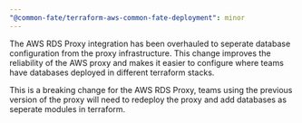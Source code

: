 ```yaml
---
"@common-fate/terraform-aws-common-fate-deployment": minor
---
```


The AWS RDS Proxy integration has been overhauled to seperate database configuration from the proxy infrastructure. This change improves the reliability of the AWS proxy and makes it easier to configure where teams have databases deployed in different terraform stacks.

This is a breaking change for the AWS RDS Proxy, teams using the previous version of the proxy will need to redeploy the proxy and add databases as seperate modules in terraform.
